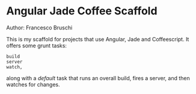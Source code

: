 # Angular Jade Coffee Scaffold

Author: Francesco Bruschi

This is my scaffold for projects that use Angular, Jade and Coffeescript.
It offers some grunt tasks:

    build
    server
    watch,

along with a *default* task that runs an overall build, fires a server, and then watches for changes.


